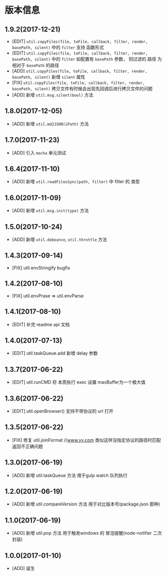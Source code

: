 # 版本信息
## 1.9.2(2017-12-21)
* [EDIT] `util.copyFiles(file, toFile, callback, filter, render, basePath, silent)` 中的 `filter` 支持 函数形式
* [EDIT] `util.copyFiles(file, toFile, callback, filter, render, basePath, silent)` 中的 `filter` 如配置有 `basePath` 参数， 则过滤的 路径 为 相对于 `basePath` 的路径
* [ADD] `util.copyFiles(file, toFile, callback, filter, render, basePath, silent)` 新增 `silent` 属性
* [FIX] `util.copyFiles(file, toFile, callback, filter, render, basePath, silent)` 拷贝文件有时候会出现先回调后进行拷贝文件的问题
* [ADD] 新增 `util.msg.silent(bool)` 方法

## 1.8.0(2017-12-05)
* [ADD] 新增 `util.md2JSON(iPath)` 方法

## 1.7.0(2017-11-23)
* [ADD] 引入 `mocha` 单元测试

## 1.6.4(2017-11-10)
* [ADD] 新增 `util.readFilesSync(path, filter)` 中 filter 的 类型

## 1.6.0(2017-11-09)
* [ADD] 新增 `util.msg.init(type)` 方法

## 1.5.0(2017-10-24)
* [ADD] 新增 `util.debounce`, `util.throttle` 方法

## 1.4.3(2017-09-14)
* [FIX] util.envStringify bugfix

## 1.4.2(2017-08-10)
* [FIX] util.envPrase => util.envParse

## 1.4.1(2017-08-10)
* [EDIT] 补完 readme api 文档

## 1.4.0(2017-07-13)
* [EDIT] util.taskQueue.add 新增 delay 参数

## 1.3.7(2017-06-22)
* [EDIT] util.runCMD 将 本质执行 exec 设置 maxBuffer为一个极大值

## 1.3.6(2017-06-22)
* [EDIT] util.openBrowser() 支持不带协议的 url 打开

## 1.3.5(2017-06-22)
* [FIX] 修复 util.joinFormat //www.yy.com 类似这样没指定协议的路径时匹配返回不正确问题

## 1.3.0(2017-06-19)
* [ADD] 新增 util.taskQueue 方法 用于gulp watch 队列执行

## 1.2.0(2017-06-19)
* [ADD] 新增 util.compareVersion 方法 用于对比版本号(package.json 那种)

## 1.1.0(2017-06-19)
* [ADD] 新增 util.pop 方法 用于触发windows 的 冒泡提醒(node-notifier 二次封装)

## 1.0.0(2017-01-10)
* [ADD] 诞生

